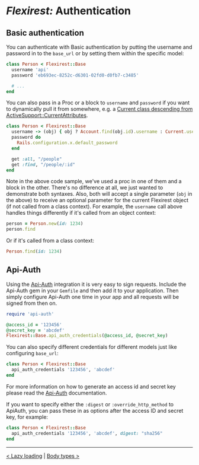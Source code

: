 # *Flexirest:* Authentication

## Basic authentication

You can authenticate with Basic authentication by putting the username and password in to the `base_url` or by setting them within the specific model:

```ruby
class Person < Flexirest::Base
  username 'api'
  password 'eb693ec-8252c-d6301-02fd0-d0fb7-c3485'

  # ...
end
```

You can also pass in a Proc or a block to `username` and `password` if you want to dynamically pull it from somewhere, e.g. a [Current class descending from ActiveSupport::CurrentAttributes](http://edgeapi.rubyonrails.org/classes/ActiveSupport/CurrentAttributes.html).

```ruby
class Person < Flexirest::Base
  username -> (obj) { obj ? Account.find(obj.id).username : Current.username }
  password do
    Rails.configuration.x.default_password
  end

  get :all, "/people"
  get :find, "/people/:id"
end
```

Note in the above code sample, we've used a proc in one of them and a block in the other. There's no difference at all, we just wanted to demonstrate both syntaxes. Also, both will accept a single parameter (`obj` in the above) to receive an optional parameter for the current Flexirest object (if not called from a class context). For example, the `username` call above handles things differently if it's called from an object context:

```ruby
person = Person.new(id: 1234)
person.find
```

Or if it's called from a class context:

```ruby
Person.find(id: 1234)
```

## Api-Auth

Using the [Api-Auth](https://github.com/mgomes/api_auth) integration it is very easy to sign requests. Include the Api-Auth gem in your `Gemfile` and  then add it to your application. Then simply configure Api-Auth one time in your app and all requests will be signed from then on.

```ruby
require 'api-auth'

@access_id = '123456'
@secret_key = 'abcdef'
Flexirest::Base.api_auth_credentials(@access_id, @secret_key)
```

You can also specify different credentials for different models just like configuring `base_url`:

```ruby
class Person < Flexirest::Base
  api_auth_credentials '123456', 'abcdef'
end
```

For more information on how to generate an access id and secret key please read the [Api-Auth](https://github.com/mgomes/api_auth) documentation.

If you want to specify either the `:digest` or `:override_http_method` to ApiAuth, you can pass these in as options after the access ID and secret key, for example:

```ruby
class Person < Flexirest::Base
  api_auth_credentials '123456', 'abcdef', digest: "sha256"
end
```


-----

[< Lazy loading](lazy-loading.md) | [Body types >](body-types.md)
